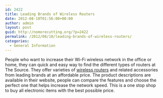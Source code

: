 ```yaml
---
id: 2422
title: Leading Brands of Wireless Routers
date: 2012-08-10T01:56:00+00:00
author: admin
layout: post
guid: http://nomorecutting.org/?p=2422
permalink: /2012/08/10/leading-brands-of-wireless-routers/
categories:
  - General Information
---
```

People who want to increase their Wi-Fi wireless network in the office or home, they can quick and easy way to find the different types of routers at The Source. They offer varieties of [wireless routers](http://www.thesource.ca/estore/category.aspx?language=en-CA&catalog=Online&category=WirelessNetwork) and related accessories from leading brands at an affordable price. The product descriptions are available in their website, people can compare the features and choose the perfect one that helps increase the network speed. This is a one stop shop to buy all electronic items with the best possible price.